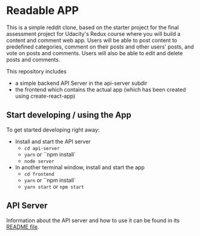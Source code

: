 # Readable APP

This is a simple reddit clone, based on the starter project for the final assessment project for Udacity's Redux course where you will build a content and comment web app. 
Users will be able to post content to predefined categories, comment on their posts and other users' posts, and vote on posts and comments. 
Users will also be able to edit and delete posts and comments.

This repository includes 
* a simple backend API Server in the api-server subdir
* the frontend which contains the actual app (which has been created using create-react-app)

## Start developing / using the App

To get started developing right away:

* Install and start the API server
    - `cd api-server`
    - `yarn` or ``npm install`
    - `node server`
* In another terminal window, install and start the app
    - `cd frontend`
    - `yarn` or ``npm install`
    - `yarn start` or `npm start`

## API Server

Information about the API server and how to use it can be found in its [README file](api-server/README.md).
